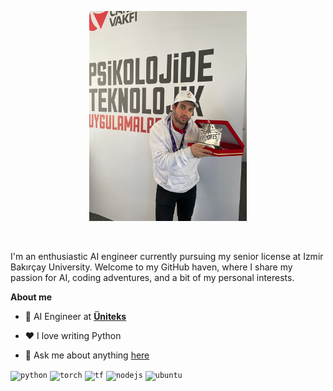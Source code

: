 <p align="center"><a href="https://anuraghazra.github.io"><img width="50%" height="50%" alt="Hello, I'm Anurag. I do open source!" src="./me.jpeg" /></a></p>

<br />

I'm an enthusiastic AI engineer currently pursuing my senior license at Izmir Bakırçay University. Welcome to my GitHub haven, where I share my passion for AI, coding adventures, and a bit of my personal interests.


**About me**

- 💼 AI Engineer at <b>[Üniteks](https://www.uniteks.com.tr/)</b>

- ❤️ I love writing Python

- 💬 Ask me about anything [here](https://github.com/anuraghazra/anuraghazra/issues)

<code><img height="50" alt="python" src="https://media4.giphy.com/media/KAq5w47R9rmTuvWOWa/giphy.gif"></code>
<code><img height="50" alt="torch" src="https://pytorch.org/assets/images/quantization-practice/hero.gif"></code>
<code><img height="50" alt="tf" src="https://miro.medium.com/v2/resize:fit:850/1*cWFpj7Fp3BgLRC-fz5KUpw.gif"></code>
<code><img height="50" alt="nodejs" src="https://user-images.githubusercontent.com/97989643/224550089-f2541ade-c5c6-4afa-8538-51a8dda4e23b.gif"></code>
<code><img height="50" alt="ubuntu" src="https://images-wixmp-ed30a86b8c4ca887773594c2.wixmp.com/f/0182a5cd-bef4-4ef8-b980-3fb20327f47e/d5t16np-ebddcf28-bbea-49f8-bcb8-b0f8bad442c5.gif?token=eyJ0eXAiOiJKV1QiLCJhbGciOiJIUzI1NiJ9.eyJzdWIiOiJ1cm46YXBwOjdlMGQxODg5ODIyNjQzNzNhNWYwZDQxNWVhMGQyNmUwIiwiaXNzIjoidXJuOmFwcDo3ZTBkMTg4OTgyMjY0MzczYTVmMGQ0MTVlYTBkMjZlMCIsIm9iaiI6W1t7InBhdGgiOiJcL2ZcLzAxODJhNWNkLWJlZjQtNGVmOC1iOTgwLTNmYjIwMzI3ZjQ3ZVwvZDV0MTZucC1lYmRkY2YyOC1iYmVhLTQ5ZjgtYmNiOC1iMGY4YmFkNDQyYzUuZ2lmIn1dXSwiYXVkIjpbInVybjpzZXJ2aWNlOmZpbGUuZG93bmxvYWQiXX0.kV5wQGbsFqfzZKZscXQQKQsQ-t4LMza2mzhetOeNFPI"></code>    
